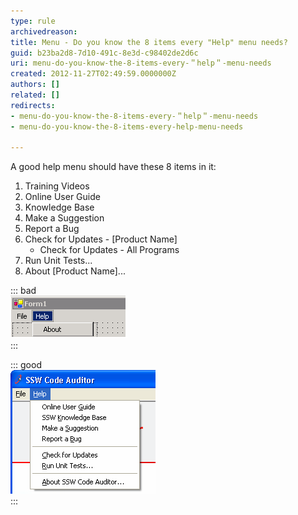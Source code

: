 ```yaml
---
type: rule
archivedreason: 
title: Menu - Do you know the 8 items every "Help" menu needs?
guid: b23ba2d8-7d10-491c-8e3d-c98402de2d6c
uri: menu-do-you-know-the-8-items-every-＂help＂-menu-needs
created: 2012-11-27T02:49:59.0000000Z
authors: []
related: []
redirects:
- menu-do-you-know-the-8-items-every-＂help＂-menu-needs
- menu-do-you-know-the-8-items-every-help-menu-needs

---
```


A good help menu should have these 8 items in it:

1. Training Videos
2. Online User Guide
3. Knowledge Base
4. Make a Suggestion
5. Report a Bug
6. Check for Updates - [Product Name]
    * Check for Updates - All Programs
7. Run Unit Tests...
8. About [Product Name]...


<!--endintro-->


::: bad  
![Figure: Bad Example - Example of a Help menu with only "About"](../../assets/BadExampleForHelpMenu.gif)  
:::


::: good  
![Figure: Good Example - Example of a Help menu with all 8 items](../../assets/GoodExampleOfHelpMenu.gif)  
:::
